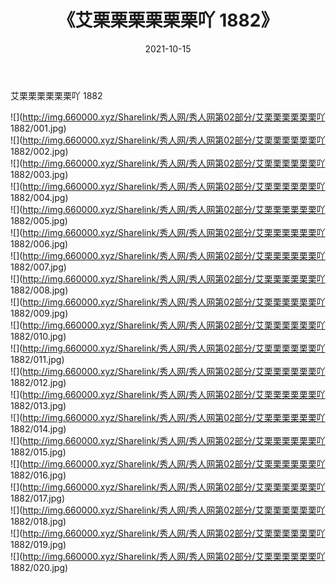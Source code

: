 ﻿---
layout: post
title:  《艾栗栗栗栗栗栗吖 1882》
date:   2021-10-15
img: http://img.660000.xyz/Sharelink/秀人网/秀人网第02部分/艾栗栗栗栗栗栗吖 1882/000.jpg
categories: [美女, 清纯, 唯美]
---

艾栗栗栗栗栗栗吖 1882

  ![](http://img.660000.xyz/Sharelink/秀人网/秀人网第02部分/艾栗栗栗栗栗栗吖 1882/001.jpg) <br> ![](http://img.660000.xyz/Sharelink/秀人网/秀人网第02部分/艾栗栗栗栗栗栗吖 1882/002.jpg) <br> ![](http://img.660000.xyz/Sharelink/秀人网/秀人网第02部分/艾栗栗栗栗栗栗吖 1882/003.jpg) <br> ![](http://img.660000.xyz/Sharelink/秀人网/秀人网第02部分/艾栗栗栗栗栗栗吖 1882/004.jpg) <br> ![](http://img.660000.xyz/Sharelink/秀人网/秀人网第02部分/艾栗栗栗栗栗栗吖 1882/005.jpg) <br> ![](http://img.660000.xyz/Sharelink/秀人网/秀人网第02部分/艾栗栗栗栗栗栗吖 1882/006.jpg) <br> ![](http://img.660000.xyz/Sharelink/秀人网/秀人网第02部分/艾栗栗栗栗栗栗吖 1882/007.jpg) <br> ![](http://img.660000.xyz/Sharelink/秀人网/秀人网第02部分/艾栗栗栗栗栗栗吖 1882/008.jpg) <br> ![](http://img.660000.xyz/Sharelink/秀人网/秀人网第02部分/艾栗栗栗栗栗栗吖 1882/009.jpg) <br> ![](http://img.660000.xyz/Sharelink/秀人网/秀人网第02部分/艾栗栗栗栗栗栗吖 1882/010.jpg) <br> ![](http://img.660000.xyz/Sharelink/秀人网/秀人网第02部分/艾栗栗栗栗栗栗吖 1882/011.jpg) <br> ![](http://img.660000.xyz/Sharelink/秀人网/秀人网第02部分/艾栗栗栗栗栗栗吖 1882/012.jpg) <br> ![](http://img.660000.xyz/Sharelink/秀人网/秀人网第02部分/艾栗栗栗栗栗栗吖 1882/013.jpg) <br> ![](http://img.660000.xyz/Sharelink/秀人网/秀人网第02部分/艾栗栗栗栗栗栗吖 1882/014.jpg) <br> ![](http://img.660000.xyz/Sharelink/秀人网/秀人网第02部分/艾栗栗栗栗栗栗吖 1882/015.jpg) <br> ![](http://img.660000.xyz/Sharelink/秀人网/秀人网第02部分/艾栗栗栗栗栗栗吖 1882/016.jpg) <br> ![](http://img.660000.xyz/Sharelink/秀人网/秀人网第02部分/艾栗栗栗栗栗栗吖 1882/017.jpg) <br> ![](http://img.660000.xyz/Sharelink/秀人网/秀人网第02部分/艾栗栗栗栗栗栗吖 1882/018.jpg) <br> ![](http://img.660000.xyz/Sharelink/秀人网/秀人网第02部分/艾栗栗栗栗栗栗吖 1882/019.jpg) <br> ![](http://img.660000.xyz/Sharelink/秀人网/秀人网第02部分/艾栗栗栗栗栗栗吖 1882/020.jpg) <br>